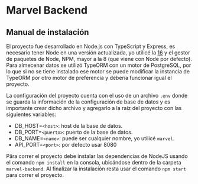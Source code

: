 # Marvel Backend

## Manual de instalación

El proyecto fue desarrollado en Node.js con TypeScript y Express, es necesario tener Node en una versión actualizada, yo utilicé la [16](https://nodejs.org/es/download/) y el gestor de paquetes de Node, NPM, mayor a la 8 (que viene con Node por defecto). Para almecenar datos se utilizó TypeORM con un motor de PostgreSQL, por lo que si no se tiene instalado ese motor se puede modificar la instancia de TypeORM por otro motor de preferencia y debería funcionar igual el proyecto.

La configuración del proyecto cuenta con el uso de un archivo `.env` donde se guarda la información de la configuración de base de datos y es importante crear dicho archivo y agregarlo a la raíz del proyecto con las siguientes variables:

  - DB_HOST=`<host>`: host de la base de datos.
  - DB_PORT=`<puerto>`: puerto de la base de datos.
  - DB_NAME=`<name>`: puede ser cualquier nombre, yo utilicé `marvel`.
  - API_PORT=`<port>`: por defecto usar 8080

Pära correr el proyecto debe instalar las dependencias de NodeJS usando el comando `npm install` en la consola, ubicándose dentro de la carpeta `marvel-backend`. Al finalizar la instalación resta usar el comando `npm start` para correr el proyecto.